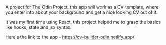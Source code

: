 A project for The Odin Project, this app will work as a CV template, where you enter info about your background and get a nice looking CV out of it.

It was my first time using React, this project helped me to grasp the basics like hooks, state and jsx syntax.

Here's the link to the app - https://cv-builder-odin.netlify.app/
